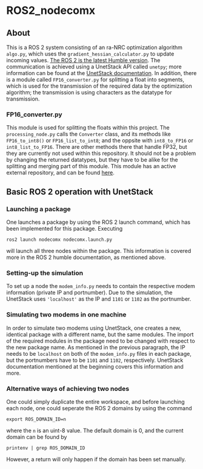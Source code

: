 # ROS2_nodecomx
## About
This is a ROS 2 system consisting of an ra-NRC optimization algorithm `algo.py`, which uses the `gradient_hessian_calculator.py` to update incoming values. [The ROS 2 is the latest Humble version](https://docs.ros.org/en/humble/index.html). The communication is achieved using a UnetStack API called `unetpy`; more information can be found at the [UnetStack documentation](https://unetstack.net/handbook/unet-handbook_preface.html). In addition, there is a module called `FP16_converter.py` for splitting a float into segments, which is used for the transmission of the required data by the optimization algorithm; the transmission is using characters as the datatype for transmission.

### FP16_converter.py
 This module is used for splitting the floats within this project. The `processing_node.py` calls the `Converter` class, and its methods like `FP16_to_int8()` or `FP16_list_to_int8`; and the oppsite with `int8_to_FP16` or `int8_list_to_FP16`. There are other methods there that handle FP32, but they are currently not used within this repository. It should not be a problem by changing the returned datatypes, but they have to be alike for the splitting and merging part of this module. This module has an active external repository, and can be found [here](https://github.com/Brovidius/FP16_converter.git).

## Basic ROS 2 operation with UnetStack

### Launching a package
One launches a package by using the ROS 2 launch command, which has been implemented for this package. Executing 
```
ros2 launch nodecomx nodecomx.launch.py
```
 will launch all three nodes within the package. This information is covered more in the ROS 2 humble documentation, as mentioned above.

### Setting-up the simulation
To set up a node the `modem_info.py` needs to contain the respective modem information (private IP and portnumber). Due to the simulation, the UnetStack uses `'localhost'` as the IP and `1101` or `1102` as the portnumber. 

### Simulating two modems in one machine
In order to simulate two modems using UnetStack, one creates a new, identical package with a different name, but the same modules. The import of the required modules in the package need to be changed with respect to the new package name. As mentioned in the previous paragraph, the IP needs to be `localhost` on both of the `modem_info.py` files in each package, but the portnumbers have to be `1101` and `1102`, respectively. UnetStack documentation mentioned at the beginning covers this information and more.

### Alternative ways of achieving two nodes
One could simply duplicate the entire workspace, and before launching each node, one could seperate the ROS 2 domains by using the command 
```
export ROS_DOMAIN_ID=n
```
where the `n` is an uint-8 value. The default domain is 0, and the current domain can be found by 
```
printenv | grep ROS_DOMAIN_ID
```
However, a return will only happen if the domain has been set manually.

